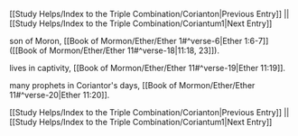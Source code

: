 [[Study Helps/Index to the Triple Combination/Corianton|Previous Entry]]  ||  [[Study Helps/Index to the Triple Combination/Coriantum1|Next Entry]]

 son of Moron, [[Book of Mormon/Ether/Ether 1#^verse-6|Ether 1:6-7]] ([[Book of Mormon/Ether/Ether 11#^verse-18|11:18, 23]]).

 lives in captivity, [[Book of Mormon/Ether/Ether 11#^verse-19|Ether 11:19]].

 many prophets in Coriantor's days, [[Book of Mormon/Ether/Ether 11#^verse-20|Ether 11:20]].

[[Study Helps/Index to the Triple Combination/Corianton|Previous Entry]]  ||  [[Study Helps/Index to the Triple Combination/Coriantum1|Next Entry]]